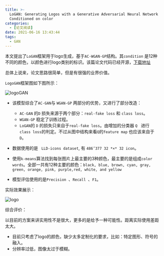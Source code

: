 ```yaml
---
title: >-
  LoGAN: Generating Logos with a Generative Adversarial Neural Network
  Conditioned on color
categories:
  - [论文阅读]
date: 2021-06-16 13:43:44
tags:
  - GAN
---
```



本文提出了`LoGAN`框架用于logo生成，基于`AC-WGAN-GP`结构。其`condition` 是12种不同的颜色，以颜色进行logo类别的标识。该篇论文代码已经开源，[下载地址](https://github.com/ajki/LoGAN)

总体上说来，论文思路很简单，但是有很强的业界价值。



`LogoGAN`框架图如下图所示：

![logoGAN](./logoGAN.png)



* 该模型综合了`AC-GAN`与 `WGAN-GP` 两部分的优势，又进行了部分改造：
  * `AC-GAN` 的`D` 损失来源于两个部分：`real-fake loss` 和 `class loss`。
  * `WGAN-GP` 稳定了训练过程。
  * `LoGAN`的 `D` 的损失只来自于`real-fake loss`。由增加的分类器 `Q ` 进行  `class loss`的判定。不过从图中结构来看`Q`的`feature map` 也应该来自于`D`。



* 数据使用的是 ` LLD-icons dataset`, 有 `486’377 32 *×* 32 icon`。
* 使用`k-means`算法找到每张图片上最主要的3种颜色，最主要的是组成`color words`。全部一共有12种主要的颜色：`black, blue, brown, cyan, gray, green, orange, pink, purple,red, white, and yellow`

* 模型评估使用的是`Precision `、`Recall `、`F1`。

实际效果展示：

![logo](./logo.png)

综合评价：

以目前的方案来讲实用性不是很大，更多的是给予一种可能性。距离实际使用差距太大。

* 目前只考虑了logo的颜色，缺少太多定制化的要求，比如：特定图形、符号的融入。
* 分辨率过低，图像太过于模糊。
